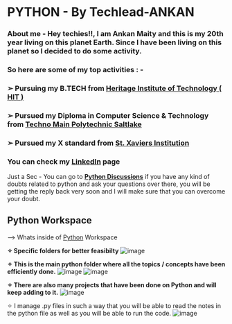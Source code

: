 # **PYTHON - By Techlead-ANKAN**
### About me - Hey techies!!, I am Ankan Maity and this is my 20th year living on this planet Earth. Since I have been living on this planet so I decided to do some activity.
###           So here are some of my top activities : -
###            ➢ Pursuing my B.TECH from [Heritage Institute of Technology ( HIT )](https://www.heritageit.edu/)
###            ➢ Pursued my Diploma in Computer Science & Technology from [Techno Main Polytechnic Saltlake](http://www.tipolytechnic.org/index)
###            ➢ Pursued my X standard from [St. Xaviers Institution](http://sxipanihati.org/)
### You can check my [LinkedIn](https://www.linkedin.com/in/ankan-maity-05926a228/) page



Just a Sec  -  You can go to [**Python Discussions**](https://github.com/Techlead-ANKAN/PYTHON/discussions) if you have any kind of doubts related to python and ask your questions over there, you will be getting the reply back very soon and I will make sure that you can overcome your doubt. 

## **Python Workspace**

--> Whats inside of [Python](https://github.com/Techlead-ANKAN/PYTHON.git) Workspace

 **✧ Specific folders for better feasibilty**
![image](https://github.com/Techlead-ANKAN/PYTHON/assets/97699244/c3f8f8e3-bd45-4610-a07a-add4fb017f1e)

**✧ This is the main python folder where all the topics / concepts have been efficiently done.**
![image](https://github.com/Techlead-ANKAN/PYTHON/assets/97699244/97bf87ea-2edf-4e0c-ab29-83a14f160c95)
![image](https://github.com/Techlead-ANKAN/PYTHON/assets/97699244/2f8e5988-3195-4a3e-b162-676ca8af356f)


**✧ There are also many projects that have been done on Python and will keep adding to it.**
![image](https://github.com/Techlead-ANKAN/PYTHON/assets/97699244/758d2f5f-12a0-4140-8477-1ecf3fe5c757)

✧ I manage .py files in such a way that you will be able to read the notes in the python file as well as you will be able to run the code.
![image](https://github.com/Techlead-ANKAN/PYTHON/assets/97699244/71e6d3e2-845a-4db8-a303-08fc22e3b64d)

